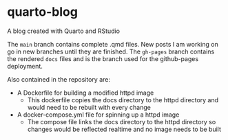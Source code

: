 # quarto-blog
A blog created with Quarto and RStudio

The `main` branch contains complete .qmd files. New posts I am working on go in new branches
 until they are finished. The `gh-pages` branch contains the rendered `docs` files and is the
 branch used for the github-pages deployment.

Also contained in the repository are:
 - A Dockerfile for building a modified httpd image
    - This dockerfile copies the docs directory to the httpd directory
      and would need to be rebuilt with every change
 - A docker-compose.yml file for spinning up a httpd image
    - The compose file links the docs directory to the httpd directory
      so changes would be reflected realtime and no image needs to be built
